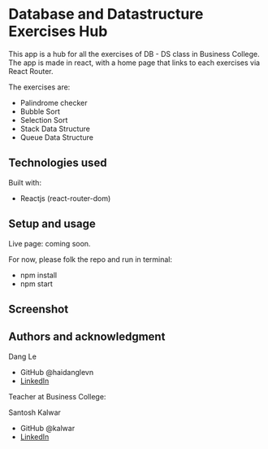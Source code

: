 # Database and Datastructure Exercises Hub

This app is a hub for all the exercises of DB - DS class in Business College. The app is made in react, with a home page that links to each exercises via React Router.

The exercises are: 
- Palindrome checker
- Bubble Sort
- Selection Sort
- Stack Data Structure 
- Queue Data Structure

## Technologies used

Built with: 

- Reactjs (react-router-dom)

## Setup and usage

Live page: coming soon.

For now, please folk the repo and run in terminal:
- npm install
- npm start

## Screenshot

## Authors and acknowledgment
Dang Le
- GitHub @haidanglevn
- [LinkedIn](https://www.linkedin.com/in/dang-le-hai/)

Teacher at Business College: 

Santosh Kalwar
- GitHub @kalwar
- [LinkedIn](https://www.linkedin.com/in/santoshkalwar/)
